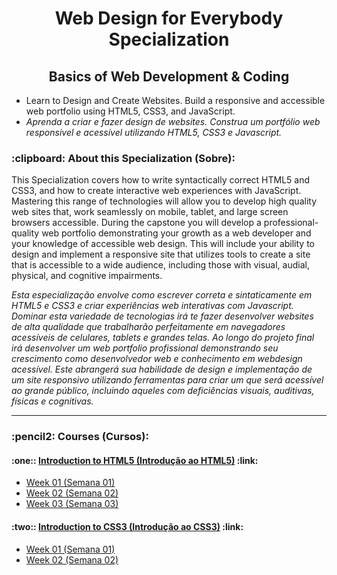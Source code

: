 
<h1 align="center">
    Web Design for Everybody Specialization
</h1>

<h2 align="center">
    Basics of Web Development & Coding
</h2>

<ul>
    <li>Learn to Design and Create Websites. Build a responsive and accessible web portfolio using HTML5, CSS3, and JavaScript.
    </li>
    <li><em>Aprenda a criar e fazer design de websites. Construa um portfólio web responsivel e acessível utilizando HTML5, CSS3 e Javascript.</em>
    </li>
</ul>

<h3>
  :clipboard: About this Specialization (Sobre):
</h3>

<p>
  This Specialization covers how to write syntactically correct HTML5 and CSS3, and how to create interactive web experiences with JavaScript. Mastering this range of technologies will allow you to develop high quality web sites that, work seamlessly on mobile, tablet, and large screen browsers accessible. During the capstone you will develop a professional-quality web portfolio demonstrating your growth as a web developer and your knowledge of accessible web design. This will include your ability to design and implement a responsive site that utilizes tools to create a site that is accessible to a wide audience, including those with visual, audial, physical, and cognitive impairments.
</p>

<p>
  <em>Esta especialização envolve como escrever correta e sintaticamente em HTML5 e CSS3 e criar experiências web interativas com Javascript. Dominar esta variedade de tecnologias irá te fazer desenvolver websites de alta qualidade que trabalharão perfeitamente em navegadores acessíveis de celulares, tablets e grandes telas. Ao longo do projeto final irá desenvolver um web portfolio profissional demonstrando seu crescimento como desenvolvedor web e conhecimento em webdesign acessível. Este abrangerá sua habilidade de design e implementação de um site responsivo utilizando ferramentas para criar um que será acessível ao grande público, incluindo aqueles com deficiências visuais, auditivas, físicas e cognitivas.</em>
</p>    

<hr/>

<h3>:pencil2: Courses (Cursos):

<h4>
  :one:: <a href="https://www.coursera.org/learn/html">Introduction to HTML5 (Introdução ao HTML5)</a> :link:
</h4>

<ul>
    <li><a href="https://github.com/GersonBhrener/coursera-wd4e-specialization/tree/main/01-introduction-to-html5/01-week-one">Week 01 (Semana 01)</a></li>
    <li><a href="https://github.com/GersonBhrener/coursera-wd4e-specialization/tree/main/01-introduction-to-html5/02-week-two">Week 02 (Semana 02)</a></li>
    <li><a href="https://github.com/GersonBhrener/coursera-wd4e-specialization/tree/main/01-introduction-to-html5/03-week-three">Week 03 (Semana 03)</a></li>
</ul>

<h4>
  :two:: <a href="https://www.coursera.org/learn/introcss?specialization=web-design">Introduction to CSS3 (Introdução ao CSS3)</a> :link:
</h4>

<ul>
    <li><a href="https://github.com/GersonBhrener/coursera-wd4e-specialization/tree/main/02-introduction-to-css3/01-week-one">Week 01 (Semana 01)</a></li>
    <li><a href="https://github.com/GersonBhrener/coursera-wd4e-specialization/tree/main/02-introduction-to-css3/02-week-two">Week 02 (Semana 02)</a></li>
</ul>
